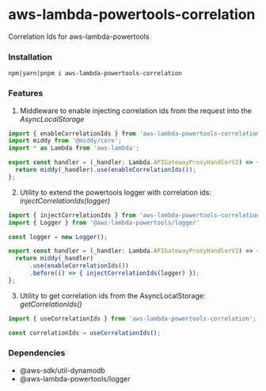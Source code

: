 # aws-lambda-powertools-correlation
Correlation Ids for aws-lambda-powertools
<h3>Installation</h3>

```
npm|yarn|pnpm i aws-lambda-powertools-correlation
```

<h3>Features</h3>

1. Middleware to enable injecting correlation ids from the request into the <i>AsyncLocalStorage</i>
```typescript
import { enableCorrelationIds } from 'aws-lambda-powertools-correlation';
import middy from '@middy/core';
import * as Lambda from 'aws-lambda';

export const handler = (_handler: Lambda.APIGatewayProxyHandlerV2) => {
  return middy(_handler).use(enableCorrelationIds());
};
```


2.  Utility to extend the powertools logger with correlation ids: <i>injectCorrelationIds(logger)</i>

```typescript
import { injectCorrelationIds } from 'aws-lambda-powertools-correlation';
import { Logger } from '@aws-lambda-powertools/logger'

const logger = new Logger();

export const handler = (_handler: Lambda.APIGatewayProxyHandlerV2) => {
  return middy(_handler)
      .use(enableCorrelationIds())
      .before(() => { injectCorrelationIds(logger) });
};
```

3.  Utility to get correlation ids from the AsyncLocalStorage: <i>getCorrelationIds()</i>
```typescript
import { useCorrelationIds } from 'aws-lambda-powertools-correlation';

const correlationIds = useCorrelationIds();

```
 
<h3>Dependencies</h3>

- @aws-sdk/util-dynamodb
- @aws-lambda-powertools/logger


